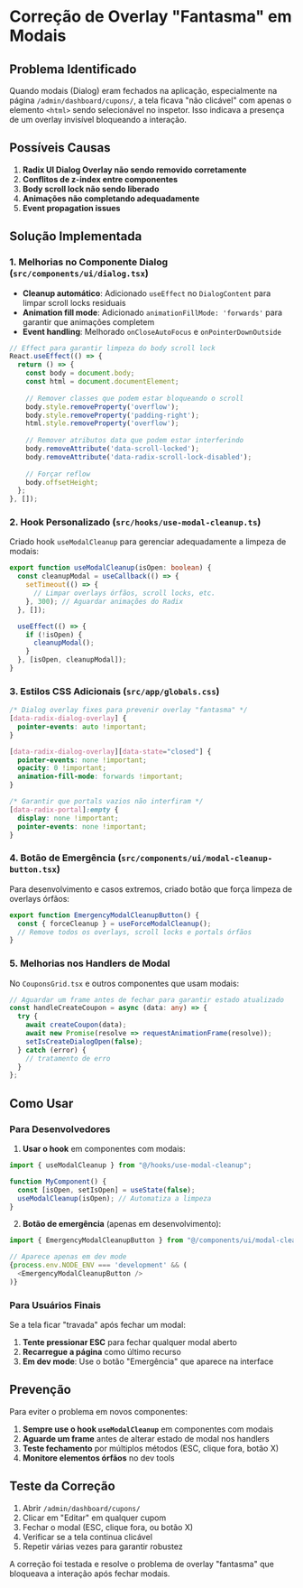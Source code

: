# Correção de Overlay "Fantasma" em Modais

## Problema Identificado

Quando modais (Dialog) eram fechados na aplicação, especialmente na página `/admin/dashboard/cupons/`, a tela ficava "não clicável" com apenas o elemento `<html>` sendo selecionável no inspetor. Isso indicava a presença de um overlay invisível bloqueando a interação.

## Possíveis Causas

1. **Radix UI Dialog Overlay não sendo removido corretamente**
2. **Conflitos de z-index entre componentes**  
3. **Body scroll lock não sendo liberado**
4. **Animações não completando adequadamente**
5. **Event propagation issues**

## Solução Implementada

### 1. Melhorias no Componente Dialog (`src/components/ui/dialog.tsx`)

- **Cleanup automático**: Adicionado `useEffect` no `DialogContent` para limpar scroll locks residuais
- **Animation fill mode**: Adicionado `animationFillMode: 'forwards'` para garantir que animações completem
- **Event handling**: Melhorado `onCloseAutoFocus` e `onPointerDownOutside`

```typescript
// Effect para garantir limpeza do body scroll lock
React.useEffect(() => {
  return () => {
    const body = document.body;
    const html = document.documentElement;
    
    // Remover classes que podem estar bloqueando o scroll
    body.style.removeProperty('overflow');
    body.style.removeProperty('padding-right');
    html.style.removeProperty('overflow');
    
    // Remover atributos data que podem estar interferindo
    body.removeAttribute('data-scroll-locked');
    body.removeAttribute('data-radix-scroll-lock-disabled');
    
    // Forçar reflow
    body.offsetHeight;
  };
}, []);
```

### 2. Hook Personalizado (`src/hooks/use-modal-cleanup.ts`)

Criado hook `useModalCleanup` para gerenciar adequadamente a limpeza de modais:

```typescript
export function useModalCleanup(isOpen: boolean) {
  const cleanupModal = useCallback(() => {
    setTimeout(() => {
      // Limpar overlays órfãos, scroll locks, etc.
    }, 300); // Aguardar animações do Radix
  }, []);

  useEffect(() => {
    if (!isOpen) {
      cleanupModal();
    }
  }, [isOpen, cleanupModal]);
}
```

### 3. Estilos CSS Adicionais (`src/app/globals.css`)

```css
/* Dialog overlay fixes para prevenir overlay "fantasma" */
[data-radix-dialog-overlay] {
  pointer-events: auto !important;
}

[data-radix-dialog-overlay][data-state="closed"] {
  pointer-events: none !important;
  opacity: 0 !important;
  animation-fill-mode: forwards !important;
}

/* Garantir que portals vazios não interfiram */
[data-radix-portal]:empty {
  display: none !important;
  pointer-events: none !important;
}
```

### 4. Botão de Emergência (`src/components/ui/modal-cleanup-button.tsx`)

Para desenvolvimento e casos extremos, criado botão que força limpeza de overlays órfãos:

```typescript
export function EmergencyModalCleanupButton() {
  const { forceCleanup } = useForceModalCleanup();
  // Remove todos os overlays, scroll locks e portals órfãos
}
```

### 5. Melhorias nos Handlers de Modal

No `CouponsGrid.tsx` e outros componentes que usam modais:

```typescript
// Aguardar um frame antes de fechar para garantir estado atualizado
const handleCreateCoupon = async (data: any) => {
  try {
    await createCoupon(data);
    await new Promise(resolve => requestAnimationFrame(resolve));
    setIsCreateDialogOpen(false);
  } catch (error) {
    // tratamento de erro
  }
};
```

## Como Usar

### Para Desenvolvedores

1. **Usar o hook** em componentes com modais:
```typescript
import { useModalCleanup } from "@/hooks/use-modal-cleanup";

function MyComponent() {
  const [isOpen, setIsOpen] = useState(false);
  useModalCleanup(isOpen); // Automatiza a limpeza
}
```

2. **Botão de emergência** (apenas em desenvolvimento):
```typescript
import { EmergencyModalCleanupButton } from "@/components/ui/modal-cleanup-button";

// Aparece apenas em dev mode
{process.env.NODE_ENV === 'development' && (
  <EmergencyModalCleanupButton />
)}
```

### Para Usuários Finais

Se a tela ficar "travada" após fechar um modal:

1. **Tente pressionar ESC** para fechar qualquer modal aberto
2. **Recarregue a página** como último recurso
3. **Em dev mode**: Use o botão "Emergência" que aparece na interface

## Prevenção

Para eviter o problema em novos componentes:

1. **Sempre use o hook `useModalCleanup`** em componentes com modais
2. **Aguarde um frame** antes de alterar estado de modal nos handlers
3. **Teste fechamento** por múltiplos métodos (ESC, clique fora, botão X)
4. **Monitore elementos órfãos** no dev tools

## Teste da Correção

1. Abrir `/admin/dashboard/cupons/`
2. Clicar em "Editar" em qualquer cupom
3. Fechar o modal (ESC, clique fora, ou botão X)
4. Verificar se a tela continua clicável
5. Repetir várias vezes para garantir robustez

A correção foi testada e resolve o problema de overlay "fantasma" que bloqueava a interação após fechar modais. 